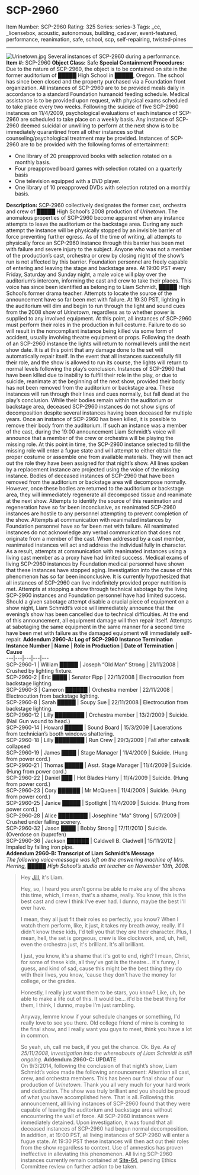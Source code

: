 # SCP-2960
Item Number: SCP-2960
Rating: 325
Series: series-3
Tags: _cc, _licensebox, acoustic, autonomous, building, cadaver, event-featured, performance, reanimation, safe, school, scp, self-repairing, twisted-pines

---

![Urinetown.jpg](https://scp-wiki.wdfiles.com/local--files/scp-2960/Urinetown.jpg)
Several instances of SCP-2960 during a performance.
**Item #:** SCP-2960
**Object Class:** Safe
**Special Containment Procedures:** Due to the nature of SCP-2960, the object is to be contained on site in the former auditorium of █████ High School in █████, Oregon. The school has since been closed and the property purchased via a Foundation front organization.
All instances of SCP-2960 are to be provided meals daily in accordance to a standard Foundation humanoid feeding schedule. Medical assistance is to be provided upon request, with physical exams scheduled to take place every two weeks.
Following the suicide of five SCP-2960 instances on 11/4/2009, psychological evaluations of each instance of SCP-2960 are scheduled to take place on a weekly basis. Any instance of SCP-2960 deemed suicidal or unwilling to perform at the next show is to be immediately quarantined from all other instances so that counseling/psychological treatment may be provided.
Instances of SCP-2960 are to be provided with the following forms of entertainment:
  * One library of 20 preapproved books with selection rotated on a monthly basis.
  * Four preapproved board games with selection rotated on a quarterly basis
  * One television equipped with a DVD player.
  * One library of 10 preapproved DVDs with selection rotated on a monthly basis.

**Description:** SCP-2960 collectively designates the former cast, orchestra and crew of █████ High School’s 2008 production of _Urinetown_. The anomalous properties of SCP-2960 become apparent when any instance attempts to leave the auditorium or the backstage area. During any such attempt the instance will be physically stopped by an invisible barrier of force preventing further egress. As of the time of writing, all attempts to physically force an SCP-2960 instance through this barrier has been met with failure and severe injury to the subject. Anyone who was not a member of the production’s cast, orchestra or crew by closing night of the show’s run is not affected by this barrier. Foundation personnel are freely capable of entering and leaving the stage and backstage area.
At 19:00 PST every Friday, Saturday and Sunday night, a male voice will play over the auditorium’s intercom, informing the cast and crew to take their places. This voice has since been identified as belonging to Liam Schmidt, █████ High School’s former drama teacher. Attempts to locate the source of the announcement have so far been met with failure.
At 19:30 PST, lighting in the auditorium will dim and begin to run through the light and sound cues from the 2008 show of _Urinetown,_ regardless as to whether power is supplied to any involved equipment. At this point, all instances of SCP-2960 must perform their roles in the production in full costume. Failure to do so will result in the noncompliant instance being killed via some form of accident, usually involving theatre equipment or props. Following the death of an SCP-2960 instance the lights will return to normal levels until the next show date. It is at this point that any damage done to the set will automatically repair itself. In the event that all instances successfully fill their role, and the show is allowed to run its course, the lights will return to normal levels following the play’s conclusion.
Instances of SCP-2960 that have been killed due to inability to fulfill their role in the play, or due to suicide, reanimate at the beginning of the next show, provided their body has not been removed from the auditorium or backstage area. These instances will run through their lines and cues normally, but fall dead at the play’s conclusion. While their bodies remain within the auditorium or backstage area, deceased SCP-2960 instances do not show signs of decomposition despite several instances having been deceased for multiple years.
Once an instance of SCP-2960 has been killed, it is possible to remove their body from the auditorium. If such an instance was a member of the cast, during the 19:00 announcement Liam Schmidt’s voice will announce that a member of the crew or orchestra will be playing the missing role. At this point in time, the SCP-2960 instance selected to fill the missing role will enter a fugue state and will attempt to either obtain the proper costume or assemble one from available materials. They will then act out the role they have been assigned for that night’s show. All lines spoken by a replacement instance are projected using the voice of the missing instance.
Bodies of deceased instances of SCP-2960 that have been removed from the auditorium or backstage area will decompose normally. However, once these bodies are returned to the auditorium or backstage area, they will immediately regenerate all decomposed tissue and reanimate at the next show. Attempts to identify the source of this reanimation and regeneration have so far been inconclusive, as reanimated SCP-2960 instances are hostile to any personnel attempting to prevent completion of the show.
Attempts at communication with reanimated instances by Foundation personnel have so far been met with failure. All reanimated instances do not acknowledge any verbal communication that does not originate from a member of the cast. When addressed by a cast member, reanimated instances will act and address the individual fully in character. As a result, attempts at communication with reanimated instances using a living cast member as a proxy have had limited success.
Medical exams of living SCP-2960 instances by Foundation medical personnel have shown that these instances have stopped aging. Investigation into the cause of this phenomenon has so far been inconclusive. It is currently hypothesized that all instances of SCP-2960 can live indefinitely provided proper nutrition is met.
Attempts at stopping a show through technical sabotage by the living SCP-2960 instances and Foundation personnel have had limited success. Should a given sabotage attempt disable a crucial piece of equipment on a show night, Liam Schmidt’s voice will immediately announce that the evening’s show has been cancelled due to technical difficulties. At the end of this announcement, all equipment damage will then repair itself. Attempts at sabotaging the same equipment in the same manner for a second time have been met with failure as the damaged equipment will immediately self-repair.
**Addendum 2960-A: Log of SCP-2960 Instance Termination**
**Instance Number** | **Name** | **Role in Production** | **Date of Termination** | **Cause**  
---|---|---|---|---  
SCP-2960-1 | William █████ | Joseph “Old Man” Strong | 21/11/2008 | Crushed by lighting fixture.  
SCP-2960-2 | Eric ████ | Senator Fipp | 22/11/2008 | Electrocution from backstage lighting.  
SCP-2960-3 | Cameron ██████ | Orchestra member | 22/11/2008 | Electrocution from backstage lighting.  
SCP-2960-8 | Sarah █████ | Soupy Sue | 22/11/2008 | Electrocution from backstage lighting.  
SCP-2960-12 | Lilly ████████ | Orchestra member | 13/2/2009 | Suicide. (Nail Gun wound to head.)  
SCP-2960-14 | Howard █████ | Sound Board | 15/3/2009 | Lacerations from technician’s booth windows shattering.  
SCP-2960-18 | Lilly ████████ | Run Crew | 29/3/2009 | Fall after catwalk collapsed  
SCP-2960-19 | James ████ | Stage Manager | 11/4/2009 | Suicide. (Hung from power cord.)  
SCP-2960-21 | Thomas █████ | Asst. Stage Manager | 11/4/2009 | Suicide. (Hung from power cord.)  
SCP-2960-22 | Daniel ███ | Hot Blades Harry | 11/4/2009 | Suicide. (Hung from power cord.)  
SCP-2960-23 | Cory ██████ | Mr McQueen | 11/4/2009 | Suicide. (Hung from power cord.)  
SCP-2960-25 | Janice █████ | Spotlight | 11/4/2009 | Suicide. (Hung from power cord.)  
SCP-2960-28 | Alice ████████ | Josephine "Ma" Strong | 5/7/2009 | Crushed under falling scenery.  
SCP-2960-32 | Jason ████ | Bobby Strong | 17/11/2010 | Suicide. (Overdose on ibuprofen)  
SCP-2960-36 | Jackson ██████ | Caldwell B. Cladwell | 15/11/2012 | Impaled by falling iron pipe.  
**Addendum 2960-B: Transcript of Liam Schmidt’s Message**  
_The following voice-message was left on the answering machine of Mrs. Herring, █████ High School’s studio art teacher on November 10th, 2008._
> Hey [Jill](/meeting-over-coffee), it's Liam.  
>    
>  Hey, so, I heard you aren't gonna be able to make any of the shows this time, which, I mean, that's a shame, really. You know, this is the best cast and crew I think I've ever had. I dunno, maybe the best I'll ever have.  
>    
>  I mean, they all just fit their roles so perfectly, you know? When I watch them perform, like, it just, it takes my breath away, really. If I didn't know these kids, I'd tell you that they _are_ their character. Plus, I mean, hell, the set is gorgeous, crew is like clockwork, and, uh, hell, even the orchestra just, it's brilliant. It's all brilliant.  
>    
>  I just, you know, it's a shame that it's got to end, right? I mean, Christ, for some of these kids, all they've got is the theatre… it's funny, I guess, and kind of sad, cause this might be the best thing they do with their lives, you know, 'cause they don't have the money for college, or the grades.  
>    
>  Honestly, I really just want them to be stars, you know? Like, uh, be able to make a life out of this. It would be… it'd be the best thing for them, I think, I dunno, maybe I'm just rambling.  
>    
>  Anyway, lemme know if your schedule changes or something, I'd really love to see you there. Old college friend of mine is coming to the final show, and I really want you guys to meet, think you have a lot in common.  
>    
>  So yeah, uh, call me back, if you get the chance. Ok. Bye.
_As of 25/11/2008, investigation into the whereabouts of Liam Schmidt is still ongoing._
**Addendum 2960-C: UPDATE**  
On 9/3/2014, following the conclusion of that night’s show, Liam Schmidt’s voice made the following announcement:
> Attention all cast, crew, and orchestra members.
> This has been our final show of our production of _Urinetown._
> Thank you all very much for your hard work and dedication. The show was truly brilliant and you should be proud of what you have accomplished here.
> That is all.
Following this announcement, all living instances of SCP-2960 found that they were capable of leaving the auditorium and backstage area without encountering the wall of force. All SCP-2960 instances were immediately detained.
Upon investigation, it was found that all deceased instances of SCP-2960 had begun normal decomposition. In addition, at 19:00 PST, all living instances of SCP-2960 will enter a fugue state. At 19:30 PST these instances will then act out their roles from the show regardless to context. Use of amnestics has proven ineffective in alleviating this phenomenon.
All living SCP-2960 instances currently remain contained at [Site-64](/secure-facility-dossier-site-64), pending Ethics Committee review on further action to be taken.